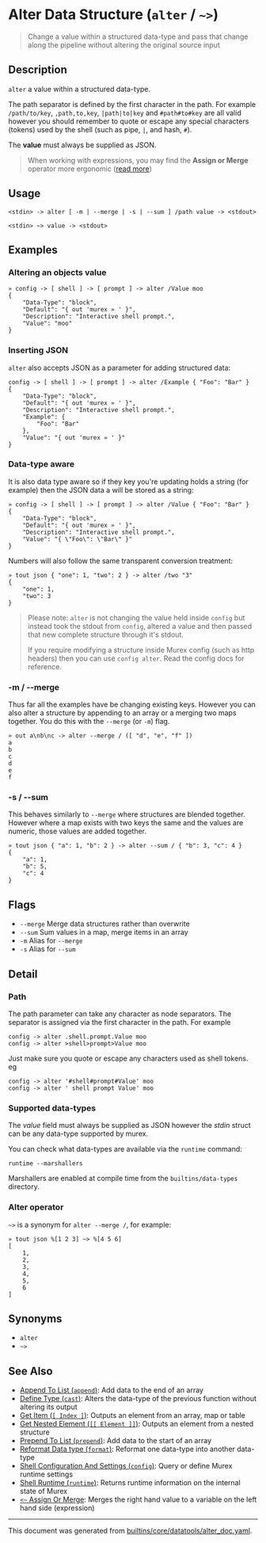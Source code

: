 # Alter Data Structure (`alter` / `~>`)

> Change a value within a structured data-type and pass that change along the pipeline without altering the original source input

## Description

`alter` a value within a structured data-type.

The path separator is defined by the first character in the path. For example
`/path/to/key`, `,path,to,key`, `|path|to|key` and `#path#to#key` are all valid
however you should remember to quote or escape any special characters (tokens)
used by the shell (such as pipe, `|`, and hash, `#`).

The **value** must always be supplied as JSON.

> When working with expressions, you may find the **Assign or Merge** operator
> more ergonomic ([read more](/docs/parser/assign-or-merge.md)) 

## Usage

```
<stdin> -> alter [ -m | --merge | -s | --sum ] /path value -> <stdout>

<stdin> ~> value -> <stdout>
```

## Examples

### Altering an objects value

```
» config -> [ shell ] -> [ prompt ] -> alter /Value moo
{
    "Data-Type": "block",
    "Default": "{ out 'murex » ' }",
    "Description": "Interactive shell prompt.",
    "Value": "moo"
}
```

### Inserting JSON

`alter` also accepts JSON as a parameter for adding structured data:

```
config -> [ shell ] -> [ prompt ] -> alter /Example { "Foo": "Bar" }
{
    "Data-Type": "block",
    "Default": "{ out 'murex » ' }",
    "Description": "Interactive shell prompt.",
    "Example": {
        "Foo": "Bar"
    },
    "Value": "{ out 'murex » ' }"
}
```

### Data-type aware

It is also data type aware so if they key you're updating holds a string
(for example) then the JSON data a will be stored as a string:

```
» config -> [ shell ] -> [ prompt ] -> alter /Value { "Foo": "Bar" }
{
    "Data-Type": "block",
    "Default": "{ out 'murex » ' }",
    "Description": "Interactive shell prompt.",
    "Value": "{ \"Foo\": \"Bar\" }"
}
```

Numbers will also follow the same transparent conversion treatment:

```
» tout json { "one": 1, "two": 2 } -> alter /two "3"
{
    "one": 1,
    "two": 3
}
```

> Please note: `alter` is not changing the value held inside `config` but
> instead took the stdout from `config`, altered a value and then passed that
> new complete structure through it's stdout.
>
> If you require modifying a structure inside Murex config (such as http
> headers) then you can use `config alter`. Read the config docs for reference.

### -m / --merge

Thus far all the examples have be changing existing keys. However you can also
alter a structure by appending to an array or a merging two maps together. You
do this with the `--merge` (or `-m`) flag.

```
» out a\nb\nc -> alter --merge / ([ "d", "e", "f" ])
a
b
c
d
e
f
```

### -s / --sum

This behaves similarly to `--merge` where structures are blended together.
However where a map exists with two keys the same and the values are numeric,
those values are added together.

```
» tout json { "a": 1, "b": 2 } -> alter --sum / { "b": 3, "c": 4 }
{
    "a": 1,
    "b": 5,
    "c": 4
}
```

## Flags

* `--merge`
    Merge data structures rather than overwrite
* `--sum`
    Sum values in a map, merge items in an array
* `-m`
    Alias for `--merge`
* `-s`
    Alias for `--sum`

## Detail

### Path

The path parameter can take any character as node separators. The separator is
assigned via the first character in the path. For example

```
config -> alter .shell.prompt.Value moo
config -> alter >shell>prompt>Value moo
```

Just make sure you quote or escape any characters used as shell tokens. eg

```
config -> alter '#shell#prompt#Value' moo
config -> alter ' shell prompt Value' moo
```

### Supported data-types

The *value* field must always be supplied as JSON however the *stdin* struct
can be any data-type supported by murex.

You can check what data-types are available via the `runtime` command:

```
runtime --marshallers
```

Marshallers are enabled at compile time from the `builtins/data-types` directory.

### Alter operator

`~>` is a synonym for `alter --merge /`, for example:

```
» tout json %[1 2 3] ~> %[4 5 6]
[
    1,
    2,
    3,
    4,
    5,
    6
]
```

## Synonyms

* `alter`
* `~>`


## See Also

* [Append To List (`append`)](../commands/append.md):
  Add data to the end of an array
* [Define Type (`cast`)](../commands/cast.md):
  Alters the data-type of the previous function without altering its output
* [Get Item (`[ Index ]`)](../parser/item-index.md):
  Outputs an element from an array, map or table
* [Get Nested Element (`[[ Element ]]`)](../parser/element.md):
  Outputs an element from a nested structure
* [Prepend To List (`prepend`)](../commands/prepend.md):
  Add data to the start of an array
* [Reformat Data type (`format`)](../commands/format.md):
  Reformat one data-type into another data-type
* [Shell Configuration And Settings (`config`)](../commands/config.md):
  Query or define Murex runtime settings
* [Shell Runtime (`runtime`)](../commands/runtime.md):
  Returns runtime information on the internal state of Murex
* [`<~` Assign Or Merge](../parser/assign-or-merge.md):
  Merges the right hand value to a variable on the left hand side (expression)

<hr/>

This document was generated from [builtins/core/datatools/alter_doc.yaml](https://github.com/lmorg/murex/blob/master/builtins/core/datatools/alter_doc.yaml).